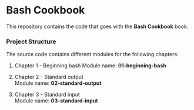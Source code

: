 Bash Cookbook
===============================

This repository contains the code that goes with the **Bash Cookbook** book.

### Project Structure

The source code contains different modules for the following chapters:

1. Chapter 1 - Beginning bash 
   Module name: **01-beginning-bash**

2. Chapter 2 - Standard output  
   Module name: **02-standard-output**

3. Chapter 3 - Standard input  
   Module name: **03-standard-input**
